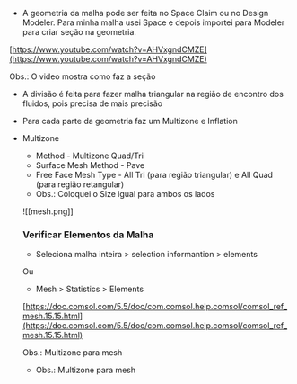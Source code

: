 - A geometria da malha pode ser feita no Space Claim ou no Design Modeler. Para minha malha usei Space e depois importei para Modeler para criar seção na geometria.

[https://www.youtube.com/watch?v=AHVxgndCMZE](https://www.youtube.com/watch?v=AHVxgndCMZE)

Obs.: O video mostra como faz a seção

- A divisão é feita para fazer malha triangular na região de encontro dos fluidos, pois precisa de mais precisão
    
- Para cada parte da geometria faz um Multizone e Inflation
    
- Multizone
    
    - Method - Multizone Quad/Tri
    - Surface Mesh Method - Pave
    - Free Face Mesh Type - All Tri (para região triangular) e All Quad (para região retangular)
    - Obs.: Coloquei o Size igual para ambos os lados
    
    ![[mesh.png]]
        
    ### Verificar Elementos da Malha
    
    - Seleciona malha inteira > selection informantion > elements
    
    Ou
    
    - Mesh > Statistics > Elements
    
    [https://doc.comsol.com/5.5/doc/com.comsol.help.comsol/comsol_ref_mesh.15.15.html](https://doc.comsol.com/5.5/doc/com.comsol.help.comsol/comsol_ref_mesh.15.15.html)
    
    Obs.: Multizone para mesh
    
    - Obs.: Multizone para mesh